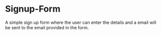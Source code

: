 # Signup-Form
A simple sign up form where the user can enter the details and a email will be sent to the email provided in the form.
